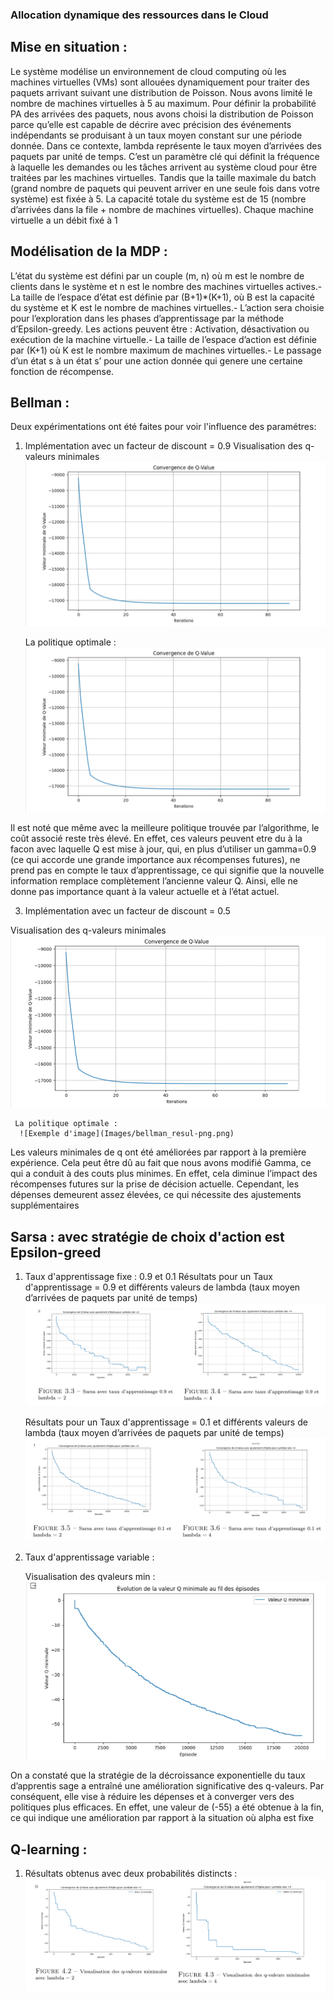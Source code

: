 ### Allocation dynamique des ressources dans le Cloud 
## Mise en situation : 
 Le système modélise un environnement de cloud computing où les machines virtuelles
 (VMs) sont allouées dynamiquement pour traiter des paquets arrivant suivant une distribution
 de Poisson. Nous avons limité le nombre de machines virtuelles à 5 au maximum. Pour définir
 la probabilité PA des arrivées des paquets, nous avons choisi la distribution de Poisson parce
 qu’elle est capable de décrire avec précision des événements indépendants se produisant à
 un taux moyen constant sur une période donnée. Dans ce contexte, lambda représente le
 taux moyen d’arrivées des paquets par unité de temps. C’est un paramètre clé qui définit la
 fréquence à laquelle les demandes ou les tâches arrivent au système cloud pour être traitées
 par les machines virtuelles. Tandis que la taille maximale du batch (grand nombre de paquets
 qui peuvent arriver en une seule fois dans votre système) est fixée à 5. La capacité totale du
 système est de 15 (nombre d’arrivées dans la file + nombre de machines virtuelles). Chaque
 machine virtuelle a un débit fixé à 1

 ## Modélisation de la MDP : 
  L’état du système est défini par un couple (m, n) où m est le nombre de clients dans le
 système et n est le nombre des machines virtuelles actives.- La taille de l’espace d’état est
 définie par (B+1)*(K+1), où B est la capacité du système et K est le nombre de machines
 virtuelles.- L’action sera choisie pour l’exploration dans les phases d’apprentissage par la
 méthode d’Epsilon-greedy. Les actions peuvent être : Activation, désactivation ou exécution
 de la machine virtuelle.- La taille de l’espace d’action est définie par (K+1) où K est le nombre
 maximum de machines virtuelles.- Le passage d’un état s à un état s’ pour une action donnée qui 
 genere une certaine fonction de récompense.

  ## Bellman : 
  Deux expérimentations ont été faites pour voir l'influence des paramétres: 
  1. Implémentation avec un facteur de discount = 0.9
     Visualisation des q-valeurs minimales
     ![Exemple d'image](Images/bellman_resul.png)

     La politique optimale :
      ![Exemple d'image](Images/bellman_resul.png)

 Il est noté que même avec la meilleure politique trouvée par l’algorithme, le coût associé reste très élevé.
 En effet, ces valeurs peuvent etre du à la facon avec laquelle Q est mise à jour, qui, en plus
 d’utiliser un gamma=0.9 (ce qui accorde une grande importance aux récompenses futures),
 ne prend pas en compte le taux d’apprentissage, ce qui signifie que la nouvelle information
 remplace complètement l’ancienne valeur Q. Ainsi, elle ne donne pas importance quant à la
 valeur actuelle et à l’état actuel.     
     
  3. Implémentation avec un facteur de discount = 0.5

   Visualisation des q-valeurs minimales
     ![Exemple d'image](Images/bellman_resul.png)

     La politique optimale :
      ![Exemple d'image](Images/bellman_resul-png.png)

Les valeurs minimales de q ont été améliorées par rapport à la première expérience. Cela
 peut être dû au fait que nous avons modifié Gamma, ce qui a conduit à des couts plus
 minimes. En effet, cela diminue l’impact des récompenses futures sur la prise de décision
 actuelle. Cependant, les dépenses demeurent assez élevées, ce qui nécessite des ajustements
 supplémentaires

## Sarsa : avec stratégie de choix d'action est Epsilon-greed 
1. Taux d'apprentissage fixe : 0.9 et 0.1
   Résultats pour un Taux d'apprentissage = 0.9 et différents valeurs de lambda
   (taux moyen d’arrivées de paquets par unité de temps) 
    ![Exemple d'image](sarsa1.png)

   Résultats pour un Taux d'apprentissage = 0.1 et différents valeurs de lambda
   (taux moyen d’arrivées de paquets par unité de temps)
    ![Exemple d'image](sarsa2.png)

2. Taux d'apprentissage variable :

   Visualisation des qvaleurs min :
   ![Exemple d'image](Images/sarsaResVar.png)
   
On a constaté que la stratégie de la décroissance exponentielle du taux d’apprentis
sage a entraîné une amélioration significative des q-valeurs. Par conséquent, elle vise à réduire
 les dépenses et à converger vers des politiques plus efficaces. En effet, une valeur de (-55) a été
 obtenue à la fin, ce qui indique une amélioration par rapport à la situation où alpha est fixe   
## Q-learning : 
1. Résultats obtenus avec deux probabilités distincts :
 ![Exemple d'image](qlearning.png)
 
